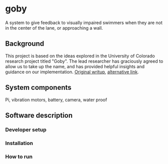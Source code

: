 # goby
A system to give feedback to visually impaired swimmers when they are not in the center of the lane, or approaching a wall.

## Background
This project is based on the ideas explored in the University of Colorado research project titled "Goby". The lead researcher has graciously agreed to allow us to take up the name, and has provided helpful insights and guidance on our implementation. [Original writup](https://www.annika.co/files/Wearable-Swimming-Aid-Muehlbradt.pdf), [alternative link]( https://dl.acm.org/doi/pdf/10.1145/3132525.3134822).

## System components
Pi, vibration motors, battery, camera, water proof

## Software description

### Developer setup

### Installation

### How to run
